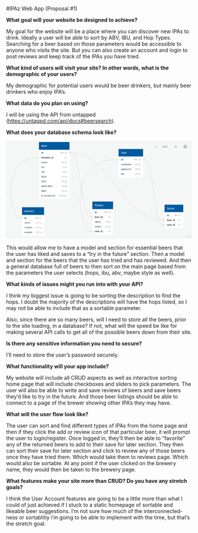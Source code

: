 #IPAz Web App (Proposal #1)

**What goal will your website be designed to achieve?**

My goal for the website will be a place where you can discover new IPAs to drink. Ideally a user will be able to sort by ABV, IBU, and Hop Types. Searching for a beer based on those parameters would be accessible to anyone who visits the site. But you can also create an account and login to post reviews and keep track of the IPAs you have tried.


**What kind of users will visit your site? In other words, what is the demographic of
your users?**

My demographic for potential users would be beer drinkers, but mainly beer drinkers who enjoy IPA’s. 

**What data do you plan on using?** 

I will be using the API from untapped (https://untappd.com/api/docs#beersearch). 

**What does your database schema look like?**


![image info](./Schema/IPAzschema.png)


This would allow me to have a model and section for essential beers that the user has liked and saves to a “try in the future” section. Then a model and section for the beers that the user has tried and has reviewed. And then a general database full of beers to then sort on the main page based from the parameters the user selects (hops, ibu, abv, maybe style as well).

**What kinds of issues might you run into with your API?**

I think my biggest issue is going to be sorting the description to find the hops. I doubt the majority of the descriptions will have the hops listed, so I may not be able to include that as a sortable parameter.

Also, since there are so many beers, will I need to store all the beers, prior to the site loading, in a database? If not, what will the speed be like for making several API calls to get all of the possible beers down from their site.

**Is there any sensitive information you need to secure?**

I’ll need to store the user’s password securely.

**What functionality will your app include?**

My website will include all CRUD aspects as well as interactive sorting home page that will include checkboxes and sliders to pick parameters. The user will also be able to write and save reviews of beers and save beers they’d like to try in the future. And those beer listings should be able to connect to a page of the brewer showing other IPA’s they may have.

**What will the user flow look like?**

The user can sort and find different types of IPAs from the home page and then if they click the add or review icon of that particular beer, it will prompt the user to login/register. Once logged in, they’ll then be able to “favorite” any of the returned beers to add to their save for later section. They then can sort their save for later section and click to review any of those beers once they have tried them. Which would take them to reviews page. Which would also be sortable. At any point if the user clicked on the brewery name, they would then be taken to the brewery page.
  
**What features make your site more than CRUD? Do you have any stretch goals?**

I think the User Account features are going to be a little more than what I could of just achieved if I stuck to a static homepage of sortable and likeable beer suggestions. I’m not sure how much of the interconnected-ness or sortablitiy i’m going to be able to implement with the time, but that’s the stretch goal.





